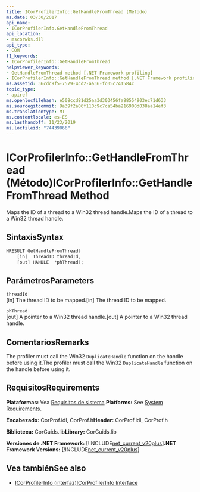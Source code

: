 ```yaml
---
title: ICorProfilerInfo::GetHandleFromThread (Método)
ms.date: 03/30/2017
api_name:
- ICorProfilerInfo.GetHandleFromThread
api_location:
- mscorwks.dll
api_type:
- COM
f1_keywords:
- ICorProfilerInfo::GetHandleFromThread
helpviewer_keywords:
- GetHandleFromThread method [.NET Framework profiling]
- ICorProfilerInfo::GetHandleFromThread method [.NET Framework profiling]
ms.assetid: 36cdc9f5-7579-4cd2-aa36-fc05c741584c
topic_type:
- apiref
ms.openlocfilehash: e508ccd81d25aa3d303456fa88554903ec71d633
ms.sourcegitcommit: 9a39f2a06f110c9c7ca54ba216900d038aa14ef3
ms.translationtype: MT
ms.contentlocale: es-ES
ms.lasthandoff: 11/23/2019
ms.locfileid: "74439066"
---
```

# <a name="icorprofilerinfogethandlefromthread-method"></a><span data-ttu-id="bb3ab-102">ICorProfilerInfo::GetHandleFromThread (Método)</span><span class="sxs-lookup"><span data-stu-id="bb3ab-102">ICorProfilerInfo::GetHandleFromThread Method</span></span>
<span data-ttu-id="bb3ab-103">Maps the ID of a thread to a Win32 thread handle.</span><span class="sxs-lookup"><span data-stu-id="bb3ab-103">Maps the ID of a thread to a Win32 thread handle.</span></span>  
  
## <a name="syntax"></a><span data-ttu-id="bb3ab-104">Sintaxis</span><span class="sxs-lookup"><span data-stu-id="bb3ab-104">Syntax</span></span>  
  
```cpp  
HRESULT GetHandleFromThread(  
    [in]  ThreadID threadId,  
    [out] HANDLE  *phThread);  
```  
  
## <a name="parameters"></a><span data-ttu-id="bb3ab-105">Parámetros</span><span class="sxs-lookup"><span data-stu-id="bb3ab-105">Parameters</span></span>  
 `threadId`  
 <span data-ttu-id="bb3ab-106">[in] The thread ID to be mapped.</span><span class="sxs-lookup"><span data-stu-id="bb3ab-106">[in] The thread ID to be mapped.</span></span>  
  
 `phThread`  
 <span data-ttu-id="bb3ab-107">[out] A pointer to a Win32 thread handle.</span><span class="sxs-lookup"><span data-stu-id="bb3ab-107">[out] A pointer to a Win32 thread handle.</span></span>  
  
## <a name="remarks"></a><span data-ttu-id="bb3ab-108">Comentarios</span><span class="sxs-lookup"><span data-stu-id="bb3ab-108">Remarks</span></span>  
 <span data-ttu-id="bb3ab-109">The profiler must call the Win32 `DuplicateHandle` function on the handle before using it.</span><span class="sxs-lookup"><span data-stu-id="bb3ab-109">The profiler must call the Win32 `DuplicateHandle` function on the handle before using it.</span></span>  
  
## <a name="requirements"></a><span data-ttu-id="bb3ab-110">Requisitos</span><span class="sxs-lookup"><span data-stu-id="bb3ab-110">Requirements</span></span>  
 <span data-ttu-id="bb3ab-111">**Plataformas:** Vea [Requisitos de sistema](../../../../docs/framework/get-started/system-requirements.md).</span><span class="sxs-lookup"><span data-stu-id="bb3ab-111">**Platforms:** See [System Requirements](../../../../docs/framework/get-started/system-requirements.md).</span></span>  
  
 <span data-ttu-id="bb3ab-112">**Encabezado:** CorProf.idl, CorProf.h</span><span class="sxs-lookup"><span data-stu-id="bb3ab-112">**Header:** CorProf.idl, CorProf.h</span></span>  
  
 <span data-ttu-id="bb3ab-113">**Biblioteca:** CorGuids.lib</span><span class="sxs-lookup"><span data-stu-id="bb3ab-113">**Library:** CorGuids.lib</span></span>  
  
 <span data-ttu-id="bb3ab-114">**Versiones de .NET Framework:** [!INCLUDE[net_current_v20plus](../../../../includes/net-current-v20plus-md.md)]</span><span class="sxs-lookup"><span data-stu-id="bb3ab-114">**.NET Framework Versions:** [!INCLUDE[net_current_v20plus](../../../../includes/net-current-v20plus-md.md)]</span></span>  
  
## <a name="see-also"></a><span data-ttu-id="bb3ab-115">Vea también</span><span class="sxs-lookup"><span data-stu-id="bb3ab-115">See also</span></span>

- [<span data-ttu-id="bb3ab-116">ICorProfilerInfo (interfaz)</span><span class="sxs-lookup"><span data-stu-id="bb3ab-116">ICorProfilerInfo Interface</span></span>](../../../../docs/framework/unmanaged-api/profiling/icorprofilerinfo-interface.md)
